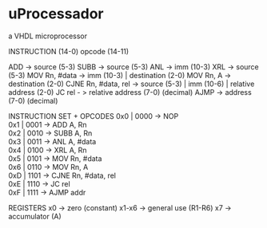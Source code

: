 ﻿# uProcessador
a VHDL microprocessor

INSTRUCTION (14-0)
opcode (14-11)

ADD -> source (5-3)
SUBB -> source (5-3)
ANL -> imm (10-3)
XRL -> source (5-3)
MOV Rn, #data -> imm (10-3) | destination (2-0) 
MOV Rn, A -> destination (2-0)
CJNE Rn, #data, rel -> source (5-3) | imm (10-6) | relative address (2-0)
JC rel - > relative address (7-0) (decimal)
AJMP -> address (7-0) (decimal)


INSTRUCTION SET + OPCODES
0x0 | 0000  -> NOP           
0x1 | 0001  -> ADD A, Rn     
0x2 | 0010  -> SUBB A, Rn    
0x3 | 0011  -> ANL A, #data   
0x4 | 0100  -> XRL A, Rn    
0x5 | 0101  -> MOV Rn, #data  
0x6 | 0110  -> MOV Rn, A   
0xD | 1101  -> CJNE Rn, #data, rel  
0xE | 1110  -> JC rel  
0xF | 1111  -> AJMP addr

REGISTERS
x0 -> zero (constant)
x1-x6 -> general use (R1-R6)
x7 -> accumulator (A)